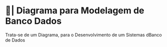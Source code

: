 # 🎲| Diagrama para Modelagem de Banco Dados

  Trata-se de um Diagrama, para o Desenvolvimento de um Sistemas dBanco de Dados 
 
